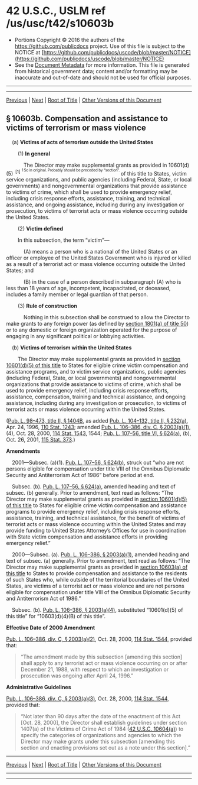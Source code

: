 ---
---

# 42 U.S.C., USLM ref /us/usc/t42/s10603b

* Portions Copyright © 2016 the authors of the https://github.com/publicdocs project.
  Use of this file is subject to the NOTICE at [https://github.com/publicdocs/uscode/blob/master/NOTICE](https://github.com/publicdocs/uscode/blob/master/NOTICE)
* See the [Document Metadata](././../../../..//README.md) for more information.
  This file is generated from historical government data; content and/or formatting may be inaccurate and out-of-date and should not be used for official purposes.

----------
----------

[Previous](./../../../..//us/usc/t42/ch112/m__us_usc_t42_s10603a.md) | [Next](./../../../..//us/usc/t42/ch112/m__us_usc_t42_s10603c.md) | [Root of Title](./../../../../) | [Other Versions of this Document](https://publicdocs.github.io/go/links?ns=uslm&ref=%2Fus%2Fusc%2Ft42%2Fs10603b)

## § 10603b. Compensation and assistance to victims of terrorism or mass violence

    (a) __Victims of acts of terrorism outside the United States__ 

        (1) __In general__ 

            The Director may make supplemental grants as provided in 10601(d)(5)  <sup>\[1\]</sup>  <sup><sup> 1 So in original. Probably should be preceded by “section”. </sup></sup>  of this title to States, victim service organizations, and public agencies (including Federal, State, or local governments) and nongovernmental organizations that provide assistance to victims of crime, which shall be used to provide emergency relief, including crisis response efforts, assistance, training, and technical assistance, and ongoing assistance, including during any investigation or prosecution, to victims of terrorist acts or mass violence occurring outside the United States.

        (2) __Victim defined__ 

        In this subsection, the term “victim”—

            (A) means a person who is a national of the United States or an officer or employee of the United States Government who is injured or killed as a result of a terrorist act or mass violence occurring outside the United States; and

            (B) in the case of a person described in subparagraph (A) who is less than 18 years of age, incompetent, incapacitated, or deceased, includes a family member or legal guardian of that person.

        (3) __Rule of construction__ 

            Nothing in this subsection shall be construed to allow the Director to make grants to any foreign power (as defined by [section 1801(a) of title 50][/us/usc/t50/s1801/a]) or to any domestic or foreign organization operated for the purpose of engaging in any significant political or lobbying activities.

    (b) __Victims of terrorism within the United States__ 

        The Director may make supplemental grants as provided in [section 10601(d)(5) of this title][/us/usc/t42/s10601/d/5] to States for eligible crime victim compensation and assistance programs, and to victim service organizations, public agencies (including Federal, State, or local governments) and nongovernmental organizations that provide assistance to victims of crime, which shall be used to provide emergency relief, including crisis response efforts, assistance, compensation, training and technical assistance, and ongoing assistance, including during any investigation or prosecution, to victims of terrorist acts or mass violence occurring within the United States.

([Pub. L. 98–473, title II, § 1404B][/us/pl/98/473/s1404B], as added [Pub. L. 104–132, title II, § 232(a)][/us/pl/104/132/s232/a], Apr. 24, 1996, [110 Stat. 1243][/us/stat/110/1243]; amended [Pub. L. 106–386, div. C, § 2003(a)(1)][/us/pl/106/386/s2003/a/1], (4), Oct. 28, 2000, [114 Stat. 1543][/us/stat/114/1543], 1544; [Pub. L. 107–56, title VI, § 624(a)][/us/pl/107/56/s624/a], (b), Oct. 26, 2001, [115 Stat. 373][/us/stat/115/373].)

 __Amendments__ 

    2001—Subsec. (a)(1). [Pub. L. 107–56, § 624(b)][/us/pl/107/56/s624/b], struck out “who are not persons eligible for compensation under title VIII of the Omnibus Diplomatic Security and Antiterrorism Act of 1986” before period at end.

    Subsec. (b). [Pub. L. 107–56, § 624(a)][/us/pl/107/56/s624/a], amended heading and text of subsec. (b) generally. Prior to amendment, text read as follows: “The Director may make supplemental grants as provided in [section 10601(d)(5) of this title][/us/usc/t42/s10601/d/5] to States for eligible crime victim compensation and assistance programs to provide emergency relief, including crisis response efforts, assistance, training, and technical assistance, for the benefit of victims of terrorist acts or mass violence occurring within the United States and may provide funding to United States Attorney’s Offices for use in coordination with State victim compensation and assistance efforts in providing emergency relief.”

    2000—Subsec. (a). [Pub. L. 106–386, § 2003(a)(1)][/us/pl/106/386/s2003/a/1], amended heading and text of subsec. (a) generally. Prior to amendment, text read as follows: “The Director may make supplemental grants as provided in [section 10603(a) of this title][/us/usc/t42/s10603/a] to States to provide compensation and assistance to the residents of such States who, while outside of the territorial boundaries of the United States, are victims of a terrorist act or mass violence and are not persons eligible for compensation under title VIII of the Omnibus Diplomatic Security and Antiterrorism Act of 1986.”

    Subsec. (b). [Pub. L. 106–386, § 2003(a)(4)][/us/pl/106/386/s2003/a/4], substituted “10601(d)(5) of this title” for “10603(d)(4)(B) of this title”.

 __Effective Date of 2000 Amendment__ 

[Pub. L. 106–386, div. C, § 2003(a)(2)][/us/pl/106/386/s2003/a/2], Oct. 28, 2000, [114 Stat. 1544][/us/stat/114/1544], provided that: 

> “The amendment made by this subsection \[amending this section\] shall apply to any terrorist act or mass violence occurring on or after December 21, 1988, with respect to which an investigation or prosecution was ongoing after April 24, 1996.”

 __Administrative Guidelines__ 

[Pub. L. 106–386, div. C, § 2003(a)(3)][/us/pl/106/386/s2003/a/3], Oct. 28, 2000, [114 Stat. 1544][/us/stat/114/1544], provided that: 

> “Not later than 90 days after the date of the enactment of this Act \[Oct. 28, 2000\], the Director shall establish guidelines under section 1407(a) of the Victims of Crime Act of 1984 ([42 U.S.C. 10604(a)][/us/usc/t42/s10604/a]) to specify the categories of organizations and agencies to which the Director may make grants under this subsection \[amending this section and enacting provisions set out as a note under this section\].”

----------

[Previous](./../../../..//us/usc/t42/ch112/m__us_usc_t42_s10603a.md) | [Next](./../../../..//us/usc/t42/ch112/m__us_usc_t42_s10603c.md) | [Root of Title](./../../../../) | [Other Versions of this Document](https://publicdocs.github.io/go/links?ns=uslm&ref=%2Fus%2Fusc%2Ft42%2Fs10603b)

----------
----------

[/us/usc/t50/s1801/a]: https://publicdocs.github.io/go/links?ns=uslm&ref=%2Fus%2Fusc%2Ft50%2Fs1801%2Fa
[/us/usc/t42/s10601/d/5]: https://publicdocs.github.io/go/links?ns=uslm&ref=%2Fus%2Fusc%2Ft42%2Fs10601%2Fd%2F5
[/us/pl/98/473/s1404B]: https://publicdocs.github.io/go/links?ns=uslm&ref=%2Fus%2Fpl%2F98%2F473%2Fs1404B
[/us/pl/104/132/s232/a]: https://publicdocs.github.io/go/links?ns=uslm&ref=%2Fus%2Fpl%2F104%2F132%2Fs232%2Fa
[/us/stat/110/1243]: https://publicdocs.github.io/go/links?ns=uslm&ref=%2Fus%2Fstat%2F110%2F1243
[/us/pl/106/386/s2003/a/1]: https://publicdocs.github.io/go/links?ns=uslm&ref=%2Fus%2Fpl%2F106%2F386%2Fs2003%2Fa%2F1
[/us/stat/114/1543]: https://publicdocs.github.io/go/links?ns=uslm&ref=%2Fus%2Fstat%2F114%2F1543
[/us/pl/107/56/s624/a]: https://publicdocs.github.io/go/links?ns=uslm&ref=%2Fus%2Fpl%2F107%2F56%2Fs624%2Fa
[/us/stat/115/373]: https://publicdocs.github.io/go/links?ns=uslm&ref=%2Fus%2Fstat%2F115%2F373
[/us/pl/107/56/s624/b]: https://publicdocs.github.io/go/links?ns=uslm&ref=%2Fus%2Fpl%2F107%2F56%2Fs624%2Fb
[/us/pl/107/56/s624/a]: https://publicdocs.github.io/go/links?ns=uslm&ref=%2Fus%2Fpl%2F107%2F56%2Fs624%2Fa
[/us/usc/t42/s10601/d/5]: https://publicdocs.github.io/go/links?ns=uslm&ref=%2Fus%2Fusc%2Ft42%2Fs10601%2Fd%2F5
[/us/pl/106/386/s2003/a/1]: https://publicdocs.github.io/go/links?ns=uslm&ref=%2Fus%2Fpl%2F106%2F386%2Fs2003%2Fa%2F1
[/us/usc/t42/s10603/a]: https://publicdocs.github.io/go/links?ns=uslm&ref=%2Fus%2Fusc%2Ft42%2Fs10603%2Fa
[/us/pl/106/386/s2003/a/4]: https://publicdocs.github.io/go/links?ns=uslm&ref=%2Fus%2Fpl%2F106%2F386%2Fs2003%2Fa%2F4
[/us/pl/106/386/s2003/a/2]: https://publicdocs.github.io/go/links?ns=uslm&ref=%2Fus%2Fpl%2F106%2F386%2Fs2003%2Fa%2F2
[/us/stat/114/1544]: https://publicdocs.github.io/go/links?ns=uslm&ref=%2Fus%2Fstat%2F114%2F1544
[/us/pl/106/386/s2003/a/3]: https://publicdocs.github.io/go/links?ns=uslm&ref=%2Fus%2Fpl%2F106%2F386%2Fs2003%2Fa%2F3
[/us/stat/114/1544]: https://publicdocs.github.io/go/links?ns=uslm&ref=%2Fus%2Fstat%2F114%2F1544
[/us/usc/t42/s10604/a]: https://publicdocs.github.io/go/links?ns=uslm&ref=%2Fus%2Fusc%2Ft42%2Fs10604%2Fa


